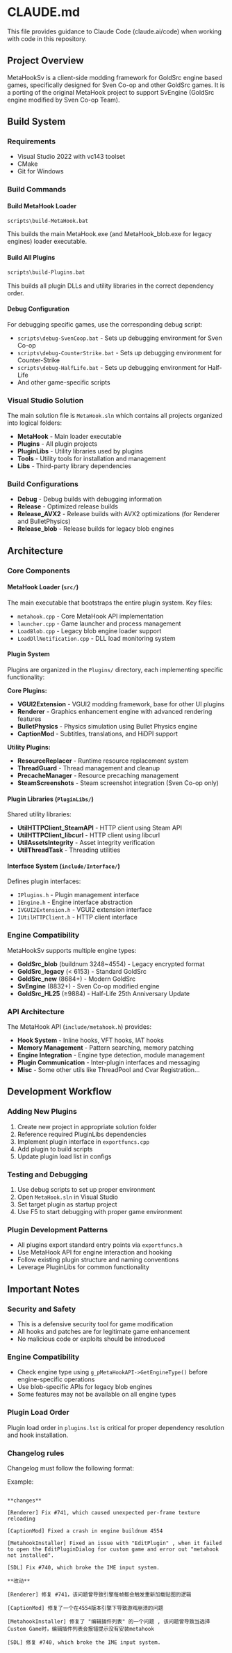 # CLAUDE.md

This file provides guidance to Claude Code (claude.ai/code) when working with code in this repository.

## Project Overview

MetaHookSv is a client-side modding framework for GoldSrc engine based games, specifically designed for Sven Co-op and other GoldSrc games. It is a porting of the original MetaHook project to support SvEngine (GoldSrc engine modified by Sven Co-op Team).

## Build System

### Requirements
- Visual Studio 2022 with vc143 toolset
- CMake
- Git for Windows

### Build Commands

#### Build MetaHook Loader
```bash
scripts\build-MetaHook.bat
```
This builds the main MetaHook.exe (and MetaHook_blob.exe for legacy engines) loader executable.

#### Build All Plugins
```bash
scripts\build-Plugins.bat
```
This builds all plugin DLLs and utility libraries in the correct dependency order.

#### Debug Configuration
For debugging specific games, use the corresponding debug script:
- `scripts\debug-SvenCoop.bat` - Sets up debugging environment for Sven Co-op
- `scripts\debug-CounterStrike.bat` - Sets up debugging environment for Counter-Strike
- `scripts\debug-HalfLife.bat` - Sets up debugging environment for Half-Life
- And other game-specific scripts

### Visual Studio Solution
The main solution file is `MetaHook.sln` which contains all projects organized into logical folders:
- **MetaHook** - Main loader executable
- **Plugins** - All plugin projects
- **PluginLibs** - Utility libraries used by plugins
- **Tools** - Utility tools for installation and management
- **Libs** - Third-party library dependencies

### Build Configurations
- **Debug** - Debug builds with debugging information
- **Release** - Optimized release builds
- **Release_AVX2** - Release builds with AVX2 optimizations (for Renderer and BulletPhysics)
- **Release_blob** - Release builds for legacy blob engines

## Architecture

### Core Components

#### MetaHook Loader (`src/`)
The main executable that bootstraps the entire plugin system. Key files:
- `metahook.cpp` - Core MetaHook API implementation
- `launcher.cpp` - Game launcher and process management
- `LoadBlob.cpp` - Legacy blob engine loader support
- `LoadDllNotification.cpp` - DLL load monitoring system

#### Plugin System
Plugins are organized in the `Plugins/` directory, each implementing specific functionality:

**Core Plugins:**
- **VGUI2Extension** - VGUI2 modding framework, base for other UI plugins
- **Renderer** - Graphics enhancement engine with advanced rendering features
- **BulletPhysics** - Physics simulation using Bullet Physics engine
- **CaptionMod** - Subtitles, translations, and HiDPI support

**Utility Plugins:**
- **ResourceReplacer** - Runtime resource replacement system
- **ThreadGuard** - Thread management and cleanup
- **PrecacheManager** - Resource precaching management
- **SteamScreenshots** - Steam screenshot integration (Sven Co-op only)

#### Plugin Libraries (`PluginLibs/`)
Shared utility libraries:
- **UtilHTTPClient_SteamAPI** - HTTP client using Steam API
- **UtilHTTPClient_libcurl** - HTTP client using libcurl
- **UtilAssetsIntegrity** - Asset integrity verification
- **UtilThreadTask** - Threading utilities

#### Interface System (`include/Interface/`)
Defines plugin interfaces:
- `IPlugins.h` - Plugin management interface
- `IEngine.h` - Engine interface abstraction
- `IVGUI2Extension.h` - VGUI2 extension interface
- `IUtilHTTPClient.h` - HTTP client interface

### Engine Compatibility
MetaHookSv supports multiple engine types:
- **GoldSrc_blob** (buildnum 3248~4554) - Legacy encrypted format
- **GoldSrc_legacy** (< 6153) - Standard GoldSrc
- **GoldSrc_new** (8684+) - Modern GoldSrc
- **SvEngine** (8832+) - Sven Co-op modified engine
- **GoldSrc_HL25** (≥9884) - Half-Life 25th Anniversary Update

### API Architecture
The MetaHook API (`include/metahook.h`) provides:
- **Hook System** - Inline hooks, VFT hooks, IAT hooks
- **Memory Management** - Pattern searching, memory patching
- **Engine Integration** - Engine type detection, module management
- **Plugin Communication** - Inter-plugin interfaces and messaging
- **Misc** - Some other utils like ThreadPool and Cvar Registration...

## Development Workflow

### Adding New Plugins
1. Create new project in appropriate solution folder
2. Reference required PluginLibs dependencies
3. Implement plugin interface in `exportfuncs.cpp`
4. Add plugin to build scripts
5. Update plugin load list in configs

### Testing and Debugging
1. Use debug scripts to set up proper environment
2. Open `MetaHook.sln` in Visual Studio
3. Set target plugin as startup project
4. Use F5 to start debugging with proper game environment

### Plugin Development Patterns
- All plugins export standard entry points via `exportfuncs.h`
- Use MetaHook API for engine interaction and hooking
- Follow existing plugin structure and naming conventions
- Leverage PluginLibs for common functionality

## Important Notes

### Security and Safety
- This is a defensive security tool for game modification
- All hooks and patches are for legitimate game enhancement
- No malicious code or exploits should be introduced

### Engine Compatibility
- Check engine type using `g_pMetaHookAPI->GetEngineType()` before engine-specific operations
- Use blob-specific APIs for legacy blob engines
- Some features may not be available on all engine types

### Plugin Load Order
Plugin load order in `plugins.lst` is critical for proper dependency resolution and hook installation.

### Changelog rules

Changelog must follow the following format:

Example:

```

**changes**

[Renderer] Fix #741, which caused unexpected per-frame texture reloading

[CaptionMod] Fixed a crash in engine buildnum 4554

[MetahookInstaller] Fixed an issue with "EditPlugin" , when it failed to open the EditPluginDialog for custom game and error out "metahook not installed".

[SDL] Fix #740, which broke the IME input system.

**改动**

[Renderer] 修复 #741，该问题曾导致引擎每帧都会触发重新加载贴图的逻辑

[CaptionMod] 修复了一个在4554版本引擎下导致游戏崩溃的问题

[MetahookInstaller] 修复了 "编辑插件列表" 的一个问题 , 该问题曾导致当选择Custom Game时，编辑插件列表会报错提示没有安装metahook

[SDL] 修复 #740, which broke the IME input system.